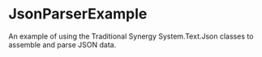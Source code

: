 
# JsonParserExample

An example of using the Traditional Synergy System.Text.Json classes to assemble and parse JSON data.
